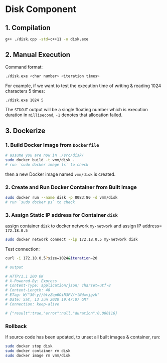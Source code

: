 # Disk Component

## 1. Compilation

```bash
g++ ./disk.cpp -std=c++11 -o disk.exe
```

## 2. Manual Execution

Command format:
```bash
./disk.exe <char number> <iteration times>
```

For example, if we want to test the execution time of writing & reading 1024 characters 5 times:

```bash
./disk.exe 1024 5
```

The `STDOUT` output will be a single floating number which is execution duration in `millisecond`, `-1` denotes that allocation failed.

## 3. Dockerize

### 1. Build Docker Image from `Dockerfile`

```bash
# assume you are now in ./src/disk/
sudo docker build -t vmm/disk .
# run `sudo docker image ls` to check
```
then a new Docker image named `vmm/disk` is created.

### 2. Create and Run Docker Container from Built Image

```bash
sudo docker run --name disk -p 8083:80 -d vmm/disk
# run `sudo docker ps` to check
```

### 3. Assign Static IP address for Container `disk`

assign container `disk` to docker network `my-network` and assign IP address= `172.18.0.5`

```bash
sudo docker network connect --ip 172.18.0.5 my-network disk
```

Test connection:
```bash
curl -i 172.18.0.5?size=1024&iteration=20

# output

# HTTP/1.1 200 OK
# X-Powered-By: Express
# Content-Type: application/json; charset=utf-8
# Content-Length: 48
# ETag: W/"30-y//btzZop6OiN3PV/+lNdwvjgzk"
# Date: Sat, 13 Jun 2020 19:47:07 GMT
# Connection: keep-alive

# {"result":true,"error":null,"duration":0.000116}
```

### Rollback
If source code has been updated, to unset all built images & container, run:

```bash
sudo docker stop disk
sudo docker container rm disk
sudo docker image rm vmm/disk
```